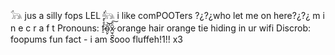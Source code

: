 𓃥 jus a silly fops LEL 𓃥
i like comPOOTers
?¿?¿who let me on here?¿?¿
m i n e c r a f t
Pronouns: f̷̠̊̀̽̈̈́ȍ̴̤̙͘̚͝x̷̫̖̪̱̑̈͠
orange hair orange tie hiding in ur wifi
Discrob: foopums
fun fact - i am sooo fluffeh!1!! x3
<!---
Foopums/Foopums is a ✨ special ✨ repository because its `README.md` (this file) appears on your GitHub profile.
You can click the Preview link to take a look at your changes.
--->
